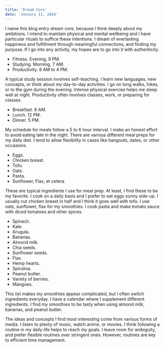 ```yaml
---
title: 'Dream Core'
date: 'January 11, 2024'
---
```


I name this blog entry dream core, because I think deeply about my ambitions. I intend to maintain physical and mental wellbeing and I have particular rituals to suffice these intentions.  I dream of everlasting happiness and fulfillment through meaningful connections, and finding my purpose. If I go into any activity, my hopes are to go into it with authenticity.

- Fitness. Evening, 9 PM.
- Studying. Morning, 7 AM.
- Productivity. 8 AM to 4 PM.

A typical study session involves self-teaching. I learn new languages, new concepts, or think about my day-to-day activities. I go on long walks, hikes, or to the gym during the evening. Intense physical exercise helps me sleep well at night. Productivity often involves classes, work, or preparing for classes.

- Breakfast. 6 AM.
- Lunch. 12 PM.
- Dinner. 5 PM.

My schedule for meals follow a 5 to 6 hour interval. I make an honest effort to avoid eating late in the night. There are various different meal preps for my daily diet. I tend to allow flexibility in cases like hangouts, dates, or other occasions.

- Eggs.
- Chicken breast.
- Tofu.
- Oats.
- Pasta.
- Sunflower, Flax, et cetera.

These are typical ingredients I use for meal prep. At least, I find these to be my favorite. I cook on a daily basis and I prefer to eat eggs sunny side-up. I usually cut chicken breast in half and I think it goes well with tofu. I use oats, sunflower, flax for my smoothies. I cook pasta and make tomato sauce with diced tomatoes and other spices.

- Spinach.
- Kale.
- Arugula.
- Bananas.
- Almond milk.
- Chia seeds.
- Sunflower seeds.
- Flax.
- Hemp hearts.
- Spirulina.
- Peanut butter.
- Variety of berries.
- Mangoes.

This list makes my smoothies appear complicated, but I often switch ingredients everyday. I have a calendar where I supplement different ingredients. I find my smoothies to be tasty when using almond milk, bananas, and peanut butter.

The ideas and concepts I find most interesting come from various forms of media. I listen to plenty of music, watch anime, or movies. I think following a routine in my daily life helps to reach my goals. I leave room for ambiguity, and prefer flexible routines over stringent ones. However, routines are key to efficient time management.